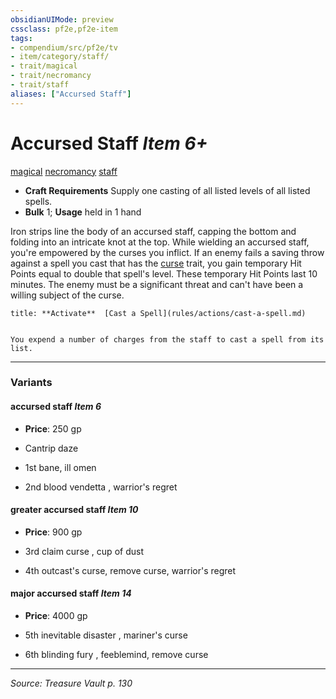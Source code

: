 ```yaml
---
obsidianUIMode: preview
cssclass: pf2e,pf2e-item
tags:
- compendium/src/pf2e/tv
- item/category/staff/
- trait/magical
- trait/necromancy
- trait/staff
aliases: ["Accursed Staff"]
---
```

# Accursed Staff *Item 6+*  
[magical](magical.md "Magical Item Trait")  [necromancy](necromancy.md "Necromancy School Trait")  [staff](Reference/Rules/Traits/staff.md "Staff Item Trait")  

- **Craft Requirements** Supply one casting of all listed levels of all listed spells.
- **Bulk** 1; **Usage** held in 1 hand

Iron strips line the body of an accursed staff, capping the bottom and folding into an intricate knot at the top. While wielding an accursed staff, you're empowered by the curses you inflict. If an enemy fails a saving throw against a spell you cast that has the [curse](curse.md "Curse Effect Trait") trait, you gain temporary Hit Points equal to double that spell's level. These temporary Hit Points last 10 minutes. The enemy must be a significant threat and can't have been a willing subject of the curse.

```ad-embed-ability
title: **Activate**  [Cast a Spell](rules/actions/cast-a-spell.md)


You expend a number of charges from the staff to cast a spell from its list.
```

---

### Variants

#### accursed staff *Item 6*

- **Price**: 250 gp

- Cantrip daze
- 1st bane, ill omen
- 2nd blood vendetta , warrior's regret

#### greater accursed staff *Item 10*

- **Price**: 900 gp

- 3rd claim curse , cup of dust
- 4th outcast's curse, remove curse, warrior's regret

#### major accursed staff *Item 14*

- **Price**: 4000 gp

- 5th inevitable disaster , mariner's curse
- 6th blinding fury , feeblemind, remove curse

---
*Source: Treasure Vault p. 130*